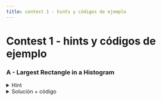 ```yaml
---
title: contest 1 - hints y códigos de ejemplo
---
```


# Contest 1 - hints y códigos de ejemplo

### A - Largest Rectangle in a Histogram

<details>
  <summary>Hint</summary>
  El rectángulo máximo necesariamente tiene una altura igual a alguna columna. Sólo hay N columnas, así que puedes ponerte en los N casos, y sólo te falta saber el ancho. Dada una columna i-ésima, piensa en alguna forma de encontrar los extremos L[i] y R[i] del rectángulo maximal que se formaría si expandimos la columna i-ésima lo más que se puede hacia ambos lados.
</details>
<details>
  <summary>Solución + código</summary>
  Primero calculamos L[i] de izquierda a derecha (para R[i] podemos hacer lo mismo al revés). Para ello mantenemos un stack, en cada instante el stack guarda los distintos mínimos acumulados de las alturas de las columnas medidos desde la columna i-1 hacia la izquierda, junto con el extremo derecho donde comienza a regir cada mínimo (para entender mejor esto, dibujar un histograma, pararse en alguna columna de al medio y dibujar la altura del mínimo acumulado hacia la izquierda, se ve como una función escalonada). Con ese stack es fácil encontrar L[i] (hacemos pop hasta que llegamos a un mínimo < H[i]) y actualizarlo (pusheamos el par (H[i],i)). Como cada columna es pusheada y popeada sólo 1 vez, la complejidad es O(N). <a href="https://github.com/PabloMessina/Competitive-Programming-Material/blob/master/Solved%20problems/SPOJ/HISTOGRA_LargestRectangleInAHistogram.cpp">Código de ejemplo</a>
</details>
